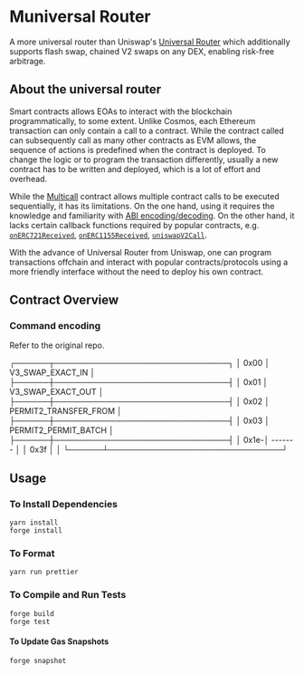 # Muniversal Router

A more universal router than Uniswap's [Universal Router](https://github.com/Uniswap/universal-router) which
additionally supports flash swap, chained V2 swaps on any DEX, enabling risk-free arbitrage.

## About the universal router

Smart contracts allows EOAs to interact with the blockchain programmatically, to some extent. Unlike Cosmos, each
Ethereum transaction can only contain a call to a contract. While the contract called can subsequently call as many
other contracts as EVM allows, the sequence of actions is predefined when the contract is deployed. To change the logic
or to program the transaction differently, usually a new contract has to be written and deployed, which is a lot of
effort and overhead.

While the [Multicall](https://github.com/makerdao/multicall) contract allows multiple contract calls to be executed
sequentially, it has its limitations. On the one hand, using it requires the knowledge and familiarity
with [ABI encoding/decoding](https://docs.soliditylang.org/en/latest/abi-spec.html). On the other hand, it lacks certain
callback functions required by popular contracts, e.g.
[`onERC721Received`](https://github.com/OpenZeppelin/openzeppelin-contracts/blob/master/contracts/token/ERC721/IERC721Receiver.sol),
[`onERC1155Received`](https://github.com/OpenZeppelin/openzeppelin-contracts/blob/master/contracts/token/ERC1155/IERC1155Receiver.sol),
[`uniswapV2Call`](https://github.com/Uniswap/v2-core/blob/master/contracts/interfaces/IUniswapV2Callee.sol).

With the advance of Universal Router from Uniswap, one can program transactions offchain and interact with popular
contracts/protocols using a more friendly interface without the need to deploy his own contract.

## Contract Overview

### Command encoding

Refer to the original repo.

   ┌──────┬───────────────────────────────┐
   │ 0x00 │  V3_SWAP_EXACT_IN             │
   ├──────┼───────────────────────────────┤
   │ 0x01 │  V3_SWAP_EXACT_OUT            │
   ├──────┼───────────────────────────────┤
   │ 0x02 │  PERMIT2_TRANSFER_FROM        │
   ├──────┼───────────────────────────────┤
   │ 0x03 │  PERMIT2_PERMIT_BATCH         │
   ├──────┼───────────────────────────────┤
   │ 0x1e-│  -------                      │
   │ 0x3f │                               │
   └──────┴───────────────────────────────┘
## Usage

### To Install Dependencies

```console
yarn install
forge install
```

### To Format

```console
yarn run prettier
```

### To Compile and Run Tests

```console
forge build
forge test
```

#### To Update Gas Snapshots

```console
forge snapshot
```
